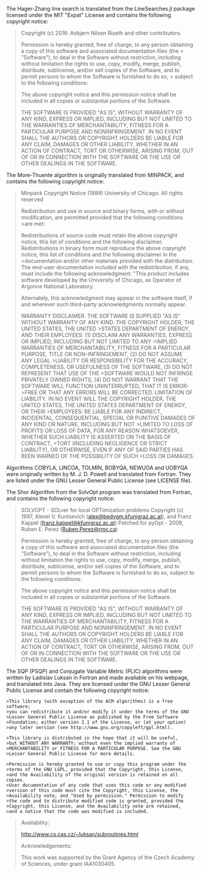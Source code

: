  The Hager-Zhang line search is translated from the LineSearches.jl package licensed under the MIT "Expat" License and contains the following copyright notice:
 
> Copyright (c) 2016: Asbjørn Nilsen Riseth and other contributors.
>
> Permission is hereby granted, free of charge, to any person obtaining a copy of this software and associated documentation files (the > "Software"), to deal in the Software without restriction, including without limitation the rights to use, copy, modify, merge, 
> publish, distribute, sublicense, and/or sell copies of the Software, and to permit persons to whom the Software is furnished to do so, > subject to the following conditions:
>
> The above copyright notice and this permission notice shall be included in all copies or substantial portions of the Software.
>
> THE SOFTWARE IS PROVIDED "AS IS", WITHOUT WARRANTY OF ANY KIND, EXPRESS OR IMPLIED, INCLUDING BUT NOT LIMITED TO THE WARRANTIES OF 
> MERCHANTABILITY, FITNESS FOR A PARTICULAR PURPOSE AND NONINFRINGEMENT. IN NO EVENT SHALL THE AUTHORS OR COPYRIGHT HOLDERS BE LIABLE 
> FOR ANY CLAIM, DAMAGES OR OTHER LIABILITY, WHETHER IN AN ACTION OF CONTRACT, TORT OR OTHERWISE, ARISING FROM, OUT OF OR IN CONNECTION 
> WITH THE SOFTWARE OR THE USE OR OTHER DEALINGS IN THE SOFTWARE.
                  
The More-Thuente algorithm is originally translated from MINPACK, and contains the following copyright notice:

> Minpack Copyright Notice (1999) University of Chicago. All rights reserved
>
>Redistribution and use in source and binary forms, with or without modification, are permitted provided that the following conditions >are met:
>
>Redistributions of source code must retain the above copyright notice, this list of conditions and the following disclaimer.
>Redistributions in binary form must reproduce the above copyright notice, this list of conditions and the following disclaimer in the >documentation and/or other materials provided with the distribution.
>The end-user documentation included with the redistribution, if any, must include the following acknowledgment:
>"This product includes software developed by the University of Chicago, as Operator of Argonne National Laboratory.
>
>Alternately, this acknowledgment may appear in the software itself, if and wherever such third-party acknowledgments normally appear.
>
>WARRANTY DISCLAIMER. THE SOFTWARE IS SUPPLIED "AS IS" WITHOUT WARRANTY OF ANY KIND. THE COPYRIGHT HOLDER, THE UNITED STATES, THE UNITED >STATES DEPARTMENT OF ENERGY, AND THEIR EMPLOYEES: (1) DISCLAIM ANY WARRANTIES, EXPRESS OR IMPLIED, INCLUDING BUT NOT LIMITED TO ANY >IMPLIED WARRANTIES OF MERCHANTABILITY, FITNESS FOR A PARTICULAR PURPOSE, TITLE OR NON-INFRINGEMENT, (2) DO NOT ASSUME ANY LEGAL >LIABILITY OR RESPONSIBILITY FOR THE ACCURACY, COMPLETENESS, OR USEFULNESS OF THE SOFTWARE, (3) DO NOT REPRESENT THAT USE OF THE >SOFTWARE WOULD NOT INFRINGE PRIVATELY OWNED RIGHTS, (4) DO NOT WARRANT THAT THE SOFTWARE WILL FUNCTION UNINTERRUPTED, THAT IT IS ERROR->FREE OR THAT ANY ERRORS WILL BE CORRECTED.
>LIMITATION OF LIABILITY. IN NO EVENT WILL THE COPYRIGHT HOLDER, THE UNITED STATES, THE UNITED STATES DEPARTMENT OF ENERGY, OR THEIR >EMPLOYEES: BE LIABLE FOR ANY INDIRECT, INCIDENTAL, CONSEQUENTIAL, SPECIAL OR PUNITIVE DAMAGES OF ANY KIND OR NATURE, INCLUDING BUT NOT >LIMITED TO LOSS OF PROFITS OR LOSS OF DATA, FOR ANY REASON WHATSOEVER, WHETHER SUCH LIABILITY IS ASSERTED ON THE BASIS OF CONTRACT, >TORT (INCLUDING NEGLIGENCE OR STRICT LIABILITY), OR OTHERWISE, EVEN IF ANY OF SAID PARTIES HAS BEEN WARNED OF THE POSSIBILITY OF SUCH >LOSS OR DAMAGES.

Algorithms COBYLA, LINCOA, TOLMIN, BOBYQA, NEWUOA and UOBYQA were originally written by M. J. D. Powell and translated from Fortran. They are listed under the GNU Lesser General Public License (see LICENSE file).

The Shor Algorithm from the SolvOpt program was translated from Fortran, and contains the following copyright notice:

>SOLVOPT - SOLver for local OPTimization problems Copyright (c) 1997, Alexei
> V. Kuntsevich (alex@bedvgm.kfunigraz.ac.at), and Franz Kappel
> (franz.kappel@kfunigraz.ac.at) Patched for pyOpt - 2009, Ruben E. Perez
> (Ruben.Perez@rmc.ca)
>
> Permission is hereby granted, free of charge, to any person obtaining a copy
> of this software and associated documentation files (the "Software"), to deal
> in the Software without restriction, including without limitation the rights
> to use, copy, modify, merge, publish, distribute, sublicense, and/or sell
> copies of the Software, and to permit persons to whom the Software is
> furnished to do so, subject to the following conditions:
>
> The above copyright notice and this permission notice shall be included in
> all copies or substantial portions of the Software.
>
> THE SOFTWARE IS PROVIDED "AS IS", WITHOUT WARRANTY OF ANY KIND, EXPRESS OR
> IMPLIED, INCLUDING BUT NOT LIMITED TO THE WARRANTIES OF MERCHANTABILITY,
> FITNESS FOR A PARTICULAR PURPOSE AND NONINFRINGEMENT. IN NO EVENT SHALL THE
> AUTHORS OR COPYRIGHT HOLDERS BE LIABLE FOR ANY CLAIM, DAMAGES OR OTHER
> LIABILITY, WHETHER IN AN ACTION OF CONTRACT, TORT OR OTHERWISE, ARISING FROM,
> OUT OF OR IN CONNECTION WITH THE SOFTWARE OR THE USE OR OTHER DEALINGS IN THE
> SOFTWARE.

The SQP (PSQP) and Conjugate Variable Metric (PLIC) algorithms were written by Ladislav Luksan in Fortran and made available on his webpage, and translated into Java. They are licensed under the GNU Lesser General Public License and contain the following copyright notice:

    >This library (with exception of the ACM algorithms) is a free software;
    >you can redistribute it and/or modify it under the terms of the GNU 
    >Lesser General Public License as published by the Free Software 
    >Foundation; either version 2.1 of the License, or (at your option) 
    >any later version (see http://www.gnu.org/copyleft/gpl.html).
>
    >This library is distributed in the hope that it will be useful,
    >but WITHOUT ANY WARRANTY; without even the implied warranty of
    >MERCHANTABILITY or FITNESS FOR A PARTICULAR PURPOSE. See the GNU
    >Lesser General Public License for more details.
>
    >Permission is hereby granted to use or copy this program under the
    >terms of the GNU LGPL, provided that the Copyright, this License,
    >and the Availability of the original version is retained on all copies.
    >User documentation of any code that uses this code or any modified
    >version of this code must cite the Copyright, this License, the
    >Availability note, and "Used by permission." Permission to modify
    >the code and to distribute modified code is granted, provided the
    >Copyright, this License, and the Availability note are retained,
    >and a notice that the code was modified is included.
>
>Availability:
>
>    http://www.cs.cas.cz/~luksan/subroutines.html
>
>Acknowledgements:
>
>    This work was supported by the Grant Agency of the Czech Academy of 
>    Sciences, under grant IAA1030405.

    
